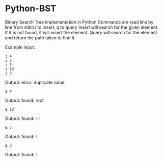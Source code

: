 # Python-BST
Binary Search Tree implementation in Python
Commands are read line by line from stdin
i to insert, q to query
Insert will search for the given element. If it is not found, it will insert the element.
Query will search for the element and return the path taken to find it.

Example input:

    i 4
    i 3
    i 5
    i 12
    i 3
Output: error: duplicate value
    
    q 4

Output: found: root

    q 12

Output: found: r r
    
    q 5

Output: found: r

    q 3

Output: found: l
